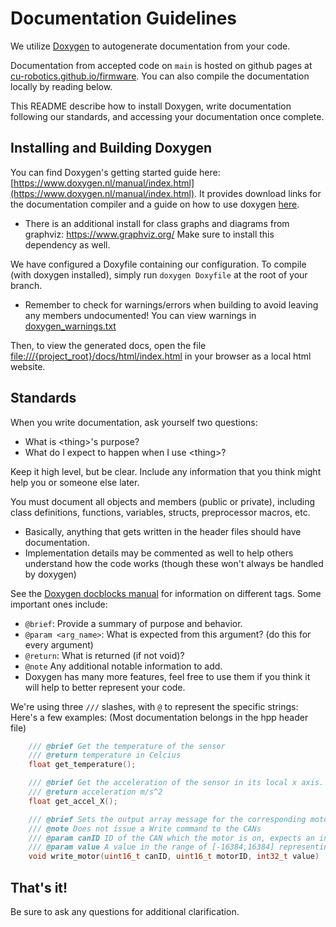 # Documentation Guidelines
We utilize [Doxygen](https://www.doxygen.nl/index.html) to autogenerate documentation from your code. 

Documentation from accepted code on `main` is hosted on github pages at [cu-robotics.github.io/firmware](cu-robotics.github.io/firmware). You can also compile the documentation locally by reading below.

This README describe how to install Doxygen, write documentation following our standards, and accessing your documentation once complete.

## Installing and Building Doxygen
You can find Doxygen's getting started guide here: [https://www.doxygen.nl/manual/index.html](https://www.doxygen.nl/manual/index.html). It provides download links for the documentation compiler and a guide on how to use doxygen [here](https://www.doxygen.nl/manual/install.html). 
- There is an additional install for class graphs and diagrams from graphviz: https://www.graphviz.org/
Make sure to install this dependency as well.

We have configured a Doxyfile containing our configuration. To compile (with doxygen installed), simply run `doxygen Doxyfile` at the root of your branch.
- Remember to check for warnings/errors when building to avoid leaving any members undocumented! You can view warnings in [doxygen_warnings.txt](./doxygen_warnings.txt)

Then, to view the generated docs, open the file [file:///{project_root}/docs/html/index.html](./html/index.html) in your browser as a local html website. 

## Standards

When you write documentation, ask yourself two questions:
- What is \<thing>'s purpose?
- What do I expect to happen when I use \<thing>?

Keep it high level, but be clear. Include any information that you think might help you or someone else later.

You must document all objects and members (public or private), including class definitions, functions, variables, structs, preprocessor macros, etc.
- Basically, anything that gets written in the header files should have documentation.
- Implementation details may be commented as well to help others understand how the code works (though these won't always be handled by doxygen)

See the [Doxygen docblocks manual](https://www.doxygen.nl/manual/docblocks.html) for information on different tags. Some important ones include:
- `@brief`: Provide a summary of purpose and behavior.
- `@param <arg_name>`: What is expected from this argument? (do this for every argument)
- `@return`: What is returned (if not void)?
- `@note` Any additional notable information to add.
- Doxygen has many more features, feel free to use them if you think it will help to better represent your code.

We're using three `///` slashes, with `@` to represent the specific strings:
Here's a few examples: (Most documentation belongs in the hpp header file)

```cpp
    /// @brief Get the temperature of the sensor
    /// @return temperature in Celcius
    float get_temperature();

    /// @brief Get the acceleration of the sensor in its local x axis.
    /// @return acceleration m/s^2
    float get_accel_X();

    /// @brief Sets the output array message for the corresponding motor
    /// @note Does not issue a Write command to the CANs
    /// @param canID ID of the CAN which the motor is on, expects an indexable ID value
    /// @param value A value in the range of [-16384,16384] representing ampage to send to the motor.
    void write_motor(uint16_t canID, uint16_t motorID, int32_t value)

```

## That's it!

Be sure to ask any questions for additional clarification.
